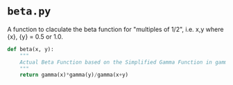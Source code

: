 # `beta.py`

A function to claculate the beta function for "multiples of 1/2", i.e. x,y where {x}, {y} = 0.5 or 1.0.

```py
def beta(x, y):
    """
    Actual Beta Function based on the Simplified Gamma Function in gamma.md.
    """
    return gamma(x)*gamma(y)/gamma(x+y)
```

